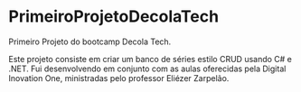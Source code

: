 # PrimeiroProjetoDecolaTech
Primeiro Projeto do bootcamp Decola Tech. 

Este projeto consiste em criar um banco de séries estilo CRUD usando C# e .NET. Fui desenvolvendo em conjunto com as aulas oferecidas pela Digital Inovation One, ministradas pelo professor Eliézer Zarpelão.

